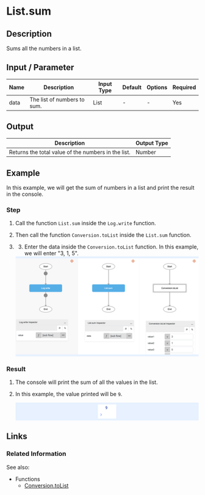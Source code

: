 # List.sum

## Description

Sums all the numbers in a list.

## Input / Parameter

| Name | Description | Input Type | Default | Options | Required |
| ------ | ------ | ------ | ------ | ------ | ------ |
| data | The list of numbers to sum. | List | - | - | Yes |

## Output

| Description | Output Type |
| ------ | ------ |
| Returns the total value of the numbers in the list. | Number |

## Example

In this example, we will get the sum of numbers in a list and print the result in the console.

### Step

1. Call the function `List.sum` inside the `Log.write` function.
2. Then call the function `Conversion.toList` inside the `List.sum` function.
3. 3. Enter the data inside the `Conversion.toList` function. In this example, we will enter "3, 1, 5".

    <div style="display:flex; align-items:center; justify-content:center; background-color: #E7F1FF;">
        <img src="./sum-step-1.png"
        style="width: 100%; padding: 5px;"/>
    </div>

### Result

1. The console will print the sum of all the values in the list. 
2. In this example, the value printed will be `9`.

    <div style="display:flex; align-items:center; justify-content:center; background-color: #E7F1FF;">
        <img src="./sum-result-1.png"
        style="width: 10%; padding: 5px;"/>
    </div>

## Links

### Related Information 

See also:

- Functions
    - [Conversion.toList](/document/client/2-5-actions-and-visual-logic/action-reference/react-native/Conversion/toList/toList.md)